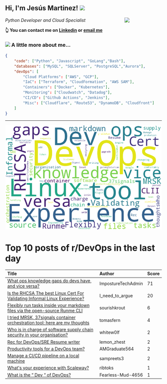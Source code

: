 <!--
**jmartinezl/jmartinezl** is a ✨ _special_ ✨ repository because its `README.md` (this file) appears on your GitHub profile.

Here are some ideas to get you started:

- 🔭 I’m currently working on ...
- 🌱 I’m currently learning ...
- 👯 I’m looking to collaborate on ...
- 🤔 I’m looking for help with ...
- 💬 Ask me about ...
- 📫 How to reach me: ...
- 😄 Pronouns: ...
- ⚡ Fun fact: ...
-->

<h2>Hi, I'm Jesús Martinez! <img src="https://media.giphy.com/media/WUlplcMpOCEmTGBtBW/giphy.gif" width="30"> </h2>
<img align='right' src="https://media.giphy.com/media/NytMLKyiaIh6VH9SPm/giphy.gif" width="120">
<p><em>Python Developer and Cloud Specialist
</em></p>

**👆 You can contact me on [Linkedin](https://www.linkedin.com/in/jes%C3%BAs-martinez-2b7b10104/) or [email me](mailto:jesus.mtz.lorenzo@gmail.com)**

### <img src="https://media.giphy.com/media/VgCDAzcKvsR6OM0uWg/giphy.gif" width="50"> A little more about me...  

```json
{
    "code": ["Python", "Javascript", "GoLang","Bash"],
    "databases": ["MySQL", "SQLServer", "PostgreSQL","Aurora"],
    "devOps": [
        "Cloud Platforms": ["AWS", "GCP"],
        "IaC": ["Terraform", "CloudFormation", "AWS SAM"],
        "Containers": ["Docker", "Kubernetes"],
        "Monitoring": ["Cloudwatch", "Datadog"],
        "CI/CD": ["Github Actions", "Jenkins"],
        "Misc": ["Cloudflare", "Route53", "DynamoDB", "Cloudfront"]
    ]
}
```
---

![Wordcloud](./cloud.png)

# Top 10 posts of r/DevOps in the last day

| Title | Author | Score |
|:---|:---|:---|
| [What ops knowledge gaps do devs have, and vice versa?](https://www.reddit.com/r/devops/comments/14sbus1/what_ops_knowledge_gaps_do_devs_have_and_vice/) | ImpostureTechAdmin | 71 |
| [Is the RHCSA The best Linux Cert For Validating Informal Linux Experience?](https://www.reddit.com/r/devops/comments/14sqzu3/is_the_rhcsa_the_best_linux_cert_for_validating/) | I_need_to_argue | 20 |
| [Flexibly run tasks inside your markdown files via the open-source Runme CLI](https://www.reddit.com/r/devops/comments/14siw0q/flexibly_run_tasks_inside_your_markdown_files_via/) | sourishkrout | 6 |
| [I tried MRSK, 37signals container orchestration tool: here are my thoughts](https://www.reddit.com/r/devops/comments/14s945v/i_tried_mrsk_37signals_container_orchestration/) | tomasfern | 4 |
| [Who is in charge of software supply chain security in your organisation?](https://www.reddit.com/r/devops/comments/14sbd7f/who_is_in_charge_of_software_supply_chain/) | whitew0lf | 2 |
| [Rec for DevOps/SRE Resume writer](https://www.reddit.com/r/devops/comments/14shz9k/rec_for_devopssre_resume_writer/) | lemon_zhest | 2 |
| [Productivity tools for a DevOps team?](https://www.reddit.com/r/devops/comments/14t04ku/productivity_tools_for_a_devops_team/) | AMGraduate564 | 2 |
| [Manage a CI/CD pipeline on a local machine](https://www.reddit.com/r/devops/comments/14slhud/manage_a_cicd_pipeline_on_a_local_machine/) | sampreets3 | 2 |
| [What's your experience with Scaleway?](https://www.reddit.com/r/devops/comments/14s9x6e/whats_your_experience_with_scaleway/) | ribtoks | 1 |
| [What is the “ Dev “ of DevOps?](https://www.reddit.com/r/devops/comments/14sx1gs/what_is_the_dev_of_devops/) | Fearless-Mud-4656 | 1 |
